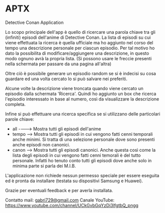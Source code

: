 # APTX
Detective Conan Application

Lo scopo principale dell'app è quello di ricercare una parola chiave tra gli (infiniti) episodi dell'anime di Detective Conan.
La lista di episodi su cui viene effettuata la ricerca è quella ufficiale ma ho aggiunto nel corso del tempo una descrizione
personale per ciascun episodio. Per tal motivo ho dato la possibilita di modificare/aggiungere una descrizione, in questo modo
ognuno avrà la propria lista. (Si possono usare le freccie presenti nella schermata per passare da una pagina all'altra)

Oltre ciò è possibile generare un episodio random se si è indecisi su cosa guardare ed una volta cercato lo si può salvare nei
preferiti.

Alcune volte la descrizione viene troncata quando viene cercato un episodio dalla schermata 'Ricerca'. 
Quindi ho aggiunto un box che ricerca l'episodio interessato in base al numero, così da visualizzare la descrizione completa.

Infine si può effettuare una ricerca specifica se si utilizzano delle particolari parole chiave:
- all ----> Mostra tutti gli episodi dell'anime
- tempo --> Mostra tutti gli episodi in cui vengono fatti cenni temporali anche minimi.
            Si tratta di una selezione personale dove sono presenti anche episodi non canonici.
- canon --> Mostra tutti gli episodi canonici. Anche questa così come la lista degli episodi in cui vengono fatti cenni
            temorali è del tutto personale. Infatti ho tenuto conto tutti gli episodi dove anche solo in minima parte
            si parla dei M.I.B.

L'applicazione non richiede nessun permesso speciale per essere eseguita ed è pronta da installare (testata su dispositivi Samsung e Huawei).

Grazie per eventuali feedback e per averla installata.

Contatto mail: gabri729@gmail.com
Canale YouTube: https://www.youtube.com/channel/UCkGvbGqYzDi3lfgtbQ_pngg
